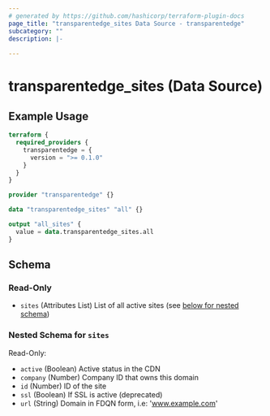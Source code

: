 ```yaml
---
# generated by https://github.com/hashicorp/terraform-plugin-docs
page_title: "transparentedge_sites Data Source - transparentedge"
subcategory: ""
description: |-
  
---
```


# transparentedge_sites (Data Source)



## Example Usage

```terraform
terraform {
  required_providers {
    transparentedge = {
      version = ">= 0.1.0"
    }
  }
}

provider "transparentedge" {}

data "transparentedge_sites" "all" {}

output "all_sites" {
  value = data.transparentedge_sites.all
}
```

<!-- schema generated by tfplugindocs -->
## Schema

### Read-Only

- `sites` (Attributes List) List of all active sites (see [below for nested schema](#nestedatt--sites))

<a id="nestedatt--sites"></a>
### Nested Schema for `sites`

Read-Only:

- `active` (Boolean) Active status in the CDN
- `company` (Number) Company ID that owns this domain
- `id` (Number) ID of the site
- `ssl` (Boolean) If SSL is active (deprecated)
- `url` (String) Domain in FDQN form, i.e: 'www.example.com'


